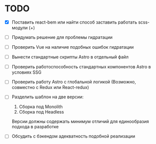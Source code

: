 # TODO

- [x] Поставить react-bem или найти способ заставить работать scss-модули (+)
- [ ] Придумать решение для проблемы гидратации
- [ ] Проверить Vue на наличие подобных ошибок гидратации
- [ ] Вынести стандартные скрипты Astro в отдельный файл
- [ ] Проверить работоспособность стандартных компонентов Astro в условиях SSG
- [ ] Проверить работу Astro с глобальной логикой (Возможно, совместно с Redux или React-redux)
- [ ] Разделить шаблон на две версии: 
    1) Сборка под Monolith
    2) Сборка под Headless

  Версии должны содержать минимум отличий для единообразия подхода в разработке
- [ ] Обсудить с бэкендом адекватность подобной реализации


